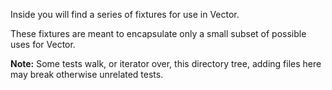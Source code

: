 Inside you will find a series of fixtures for use in Vector.

These fixtures are meant to encapsulate only a small subset of possible uses for Vector.

**Note:** Some tests walk, or iterator over, this directory tree, adding files here may break otherwise unrelated tests.
